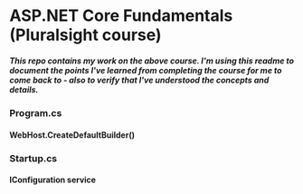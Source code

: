 # ASP.NET Core Fundamentals (Pluralsight course)

##### This repo contains my work on the above course. I'm using this readme to document the points I've learned from completing the course for me to come back to - also to verify that I've understood the concepts and details.

### Program.cs
#### WebHost.CreateDefaultBuilder()
### Startup.cs
#### IConfiguration service

